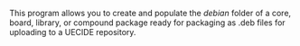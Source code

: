 This program allows you to create and populate the *debian*
folder of a core, board, library, or compound package ready
for packaging as .deb files for uploading to a UECIDE repository.


